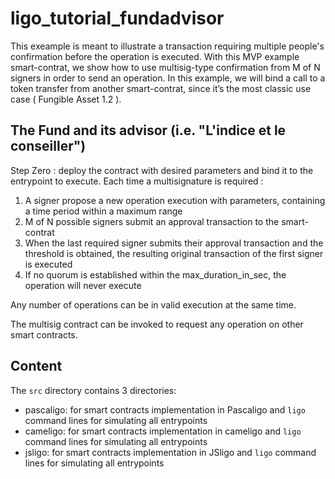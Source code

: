 # ligo_tutorial_fundadvisor

This exeample is meant to illustrate a transaction requiring multiple people's confirmation before the operation is executed. With this MVP example smart-contrat, we show how to use multisig-type confirmation from M of N signers in order to send an operation. In this example, we will bind a call to a token transfer from another smart-contrat, since it’s the most classic use case ( Fungible Asset 1.2 ).

## The Fund and its advisor (i.e. "L'indice et le conseiller")

Step Zero : deploy the contract with desired parameters and bind it to the entrypoint to execute. Each time a multisignature is required :

1. A signer propose a new operation execution with parameters, containing a time period within a maximum range
2. M of N possible signers submit an approval transaction to the smart-contrat
3. When the last required signer submits their approval transaction and the threshold is obtained, the resulting original transaction of the first signer is executed
4. If no quorum is established within the max_duration_in_sec, the operation will never execute

Any number of operations can be in valid execution at the same time.

The multisig contract can be invoked to request any operation on other smart contracts.

## Content

The `src` directory contains 3 directories:
- pascaligo: for smart contracts implementation in Pascaligo and `ligo` command lines for simulating all entrypoints
- cameligo: for smart contracts implementation in cameligo and `ligo` command lines for simulating all entrypoints
- jsligo: for smart contracts implementation in JSligo and `ligo` command lines for simulating all entrypoints
